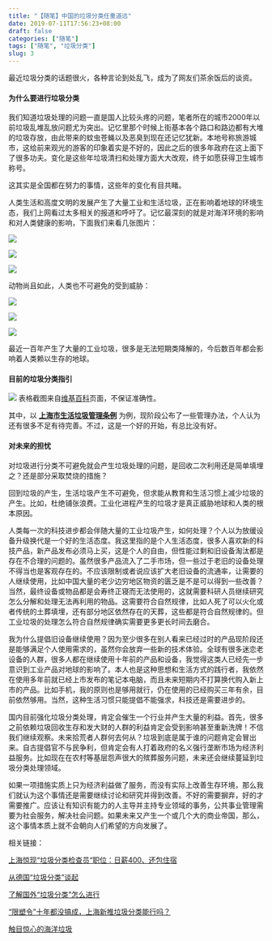 ```yaml
---
title: "【随笔】中国的垃圾分类任重道远"
date: 2019-07-11T17:56:23+08:00
draft: false
categories: ["随笔"]
tags: ["随笔", "垃圾分类"]
slug: 3
---
```


最近垃圾分类的话题很火，各种言论到处乱飞，成为了网友们茶余饭后的谈资。

#### 为什么要进行垃圾分类

我们知道垃圾处理的问题一直是国人比较头疼的问题，笔者所在的城市2000年以前垃圾乱堆乱放问题尤为突出。记忆里那个时候上街基本各个路口和路边都有大堆的垃圾存放，由此带来的蚊虫苍蝇以及恶臭到现在还记忆犹新。本地号称旅游城市，这给前来观光的游客的印象着实是不好的，因此之后的很多年政府在这上面下了很多功夫。变化是这些年垃圾清扫和处理方面大大改观，终于如愿获得卫生城市称号。

这其实是全国都在努力的事情，这些年的变化有目共睹。

人类生活和高度文明的发展产生了大量工业和生活垃圾，正在影响着地球的环境生态，我们上网看过太多相关的报道和呼吁了。记忆最深刻的就是对海洋环境的影响和对人类健康的影响，下面我们来看几张图片：

![](https://img.1078503.org/imgs/2019/07/1d4e7fb8b70ece13.jpg)

![](https://img.1078503.org/imgs/2019/07/33cc9dffdd506f5f.jpg)

![](https://img.1078503.org/imgs/2019/07/a379928db6e2d5c4.jpg)



动物尚且如此，人类也不可避免的受到威胁：

![](https://img.1078503.org/imgs/2019/07/6fcb6190f274d1b2.jpg)

![](https://img.1078503.org/imgs/2019/07/24e892791e7a2dee.jpg)

![](https://img.1078503.org/imgs/2019/07/8bf8cba60c5f2bb0.jpeg)



最近一百年产生了大量的工业垃圾，很多是无法短期类降解的，今后数百年都会影响着人类赖以生存的地球。

#### 目前的垃圾分类指引

![](https://img.1078503.org/imgs/2019/07/71656f964b265ced.jpg)
表格截图来自[维基百科](https://zh.wikipedia.org/wiki/%E5%9E%83%E5%9C%BE%E5%88%86%E9%A1%9E)页面，不保证准确性。

其中，以 **[上海市生活垃圾管理条例](http://sh.bendibao.com/news/2019219/202376.shtm)** 为例，现阶段公布了一些管理办法，个人认为还有很多不足有待完善。不过，这是一个好的开始，有总比没有好。

#### 对未来的担忧

对垃圾进行分类不可避免就会产生垃圾处理的问题，是回收二次利用还是简单填埋之？还是部分采取焚烧的措施？

回到垃圾的产生，生活垃圾产生不可避免，但求能从教育和生活习惯上减少垃圾的产生。比如，杜绝铺张浪费。工业化进程产生的垃圾才是真正威胁地球和人类的根本原因。

人类每一次的科技进步都会伴随大量的工业垃圾产生，如何处理？个人以为放缓设备升级换代是一个好的生活态度。我这里指的是个人生活态度，很多人喜欢新的科技产品，新产品发布必须马上买，这是个人的自由，但性能过剩和旧设备淘汰都是存在不合理的问题的。虽然很多产品流入了二手市场，但一些过于老旧的设备处理不得当也是客观存在的。不应该限制或者说应该扩大老旧设备的流通率，让需要的人继续使用，比如中国大量的老少边穷地区物资的匮乏是不是可以得到一些改善？当然，最终设备或物品都是会寿终正寝而无法使用的，这就需要科研人员继续研究怎么分解和处理无法再利用的物品。这需要符合自然规律，比如人死了可以火化或者传统的土葬填埋，还有部分地区依然存在的天葬，这些都是符合自然规律的。但工业垃圾的处理怎么符合自然规律确实需要更多更长时间去磨合。

我为什么提倡旧设备继续使用？因为至少很多在别人看来已经过时的产品现阶段还是能够满足个人使用需求的，虽然你会放弃一些新的技术体验。全球有很多迷恋老设备的人群，很多人都在继续使用十年前的产品和设备，我觉得这类人已经先一步意识到工业产品对地球的影响了。本人也是这种思想和生活方式的践行者，我依然在使用多年前就已经上市发布的笔记本电脑，而且未来短期内不打算换代购入新上市的产品。比如手机，我的原则也是够用就行，仍在使用的已经购买三年有余，目前依然够用。当然，这种生活习惯只能提倡不能强求，科技还是需要进步的。

国内目前强化垃圾分类处理，肯定会催生一个行业并产生大量的利益。首先，很多之前依赖垃圾回收生存和发大财的人群的利益肯定会受到影响甚至重新洗牌！不信我们继续观察。未来拾荒者人群何去何从？垃圾到底是属于谁的问题肯定会冒出来。自古提倡官不与民争利，但肯定会有人打着政府的名义强行垄断市场为经济利益服务。比如现在在农村等基层怨声很大的殡葬服务问题，未来还会继续蔓延到垃圾分类处理领域。

如果一项措施实质上只为经济利益做了服务，而没有实际上改善生存环境，那么我们就认为这个事情还是需要继续讨论和研究并得到改善。不好的需要摒弃，好的才需要推广。应该让有知识有能力的人主导并主持专业领域的事务，公共事业管理需要为社会服务，解决社会问题。如果未来又产生一个或几个大的商业帝国，那么，这个事情本质上就不会朝向人们希望的方向发展了。



相关链接：

[上海惊现“垃圾分类检查员“职位：日薪400、还包住宿](https://www.cnbeta.com/articles/tech/866505.htm)

[从德国“垃圾分类”谈起](http://www.ftchinese.com/story/001083436?archive)

[了解国外“垃圾分类”怎么进行](https://zhuanlan.zhihu.com/p/55110096)

[“限塑令”十年都没搞成，上海新推垃圾分类能行吗？](https://www.jiemian.com/article/2885685.html)

[触目惊心的海洋垃圾](http://dof.hainan.gov.cn/gyfw/kpzx/201001/t20100119_1000357.html)

